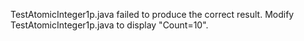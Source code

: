 TestAtomicInteger1p.java failed to produce the correct result. 
Modify TestAtomicInteger1p.java to display "Count=10".
